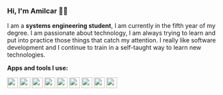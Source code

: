 
### Hi, I'm Amilcar 🧑‍💻
I am a **systems engineering student**, I am currently in the fifth year of my degree.
I am passionate about technology, I am always trying to learn and put into practice those things that catch my attention. I really like software development and I continue to train in a self-taught way to learn new technologies.

**Apps and tools I use:**

<img src = "https://user-images.githubusercontent.com/92611010/157795244-87eac071-60cf-40a3-82db-edf8dbbcada2.png" width = "25" height = "25" alt = "example"  />   <img src = "https://user-images.githubusercontent.com/92611010/157795257-b4574f05-8b91-479b-844e-7db84e63f02a.png" width = "25" height = "25" alt = "example"  />   <img src = "https://user-images.githubusercontent.com/92611010/157795266-eaeed326-298b-45cf-b6bc-ee15419f9d30.png" width = "25" height = "25" alt = "example"  />   <img src = "https://user-images.githubusercontent.com/92611010/157795271-0fb42c90-d4a6-488d-8878-7ada1abc3891.png" width = "25" height = "25" alt = "example"  />   <img src = "https://user-images.githubusercontent.com/92611010/157795275-d33972f4-fadf-4e92-8f3c-561d9b26b9e3.png" width = "25" height = "25" alt = "example"  />   <img src = "https://upload.wikimedia.org/wikipedia/commons/thumb/c/c3/Python-logo-notext.svg/2048px-Python-logo-notext.svg.png" width = "25" height = "25" alt = "example"  />  <img src = "https://user-images.githubusercontent.com/92611010/157796416-777e2f10-8de5-468e-9b39-e47dc0db08bd.png" width = "25" height = "25" alt = "example"  />   <img src = "https://user-images.githubusercontent.com/92611010/157796425-5b2d3487-3adc-472a-980f-a55fb7512658.png" width = "25" height = "25" alt = "example"  />   <img src = "https://user-images.githubusercontent.com/92611010/157796432-0c0e57c1-b645-477a-8cd3-97e10b297058.png" width = "25" height = "25" alt = "example"  />
